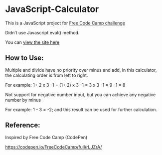 # JavaScript-Calculator

This is a JavaScript project for [Free Code Camp challenge](https://www.freecodecamp.com/challenges/build-a-javascript-calculator)

Didn’t use Javascript eval() method.

You can [view the site here](http://codepen.io/AsimoLoveGym/full/BLwZNg/)

## How to Use:

Multiple and divide have no priority over minus and add, in this calculator, the calculating order is from left to right.

For example: 1+ 2 x 3 -1 = (1+ 2) x 3 -1 = 3 x 3 -1 = 9 -1 = 8

Not support for negative number input, but you can achieve any negative number by minus

For example: 1 - 3 = -2; and this result can be used for further calculation.

## Reference:

Inspired by Free Code Camp (CodePen)

https://codepen.io/FreeCodeCamp/full/rLJZrA/
